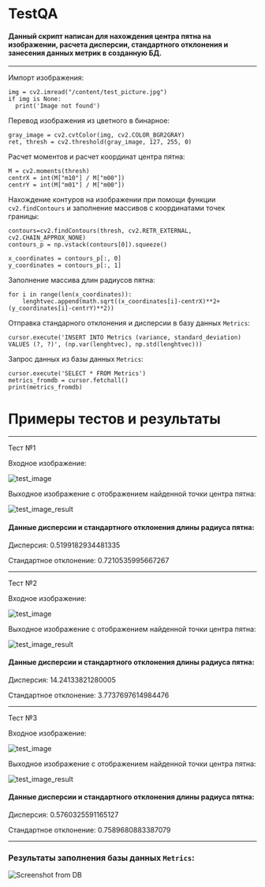 # TestQA
#### Данный скрипт написан для нахождения центра пятна на изображении, расчета дисперсии, стандартного отклонения и занесения данных метрик в созданную БД.
---
Импорт изображения:
```
img = cv2.imread("/content/test_picture.jpg")
if img is None:
  print('Image not found')
```


Перевод изображения из цветного в бинарное:
```
gray_image = cv2.cvtColor(img, cv2.COLOR_BGR2GRAY)
ret, thresh = cv2.threshold(gray_image, 127, 255, 0)
```

Расчет моментов и расчет координат центра пятна:
```
M = cv2.moments(thresh)
centrX = int(M["m10"] / M["m00"])	
centrY = int(M["m01"] / M["m00"])
```

Нахождение контуров на изображении при помощи функции `cv2.findContours` и заполнение массивов с координатами точек границы:
```
contours=cv2.findContours(thresh, cv2.RETR_EXTERNAL, cv2.CHAIN_APPROX_NONE)
contours_p = np.vstack(contours[0]).squeeze()

x_coordinates = contours_p[:, 0]
y_coordinates = contours_p[:, 1]
```

Заполнение массива длин радиусов пятна:
```
for i in range(len(x_coordinates)):
    lenghtvec.append(math.sqrt((x_coordinates[i]-centrX)**2+(y_coordinates[i]-centrY)**2))
```

Отправка стандарного отклонения и дисперсии в базу данных `Metrics`:
```
cursor.execute('INSERT INTO Metrics (variance, standard_deviation) VALUES (?, ?)', (np.var(lenghtvec), np.std(lenghtvec)))
```

Запрос данных из базы данных `Metrics`:
```
cursor.execute('SELECT * FROM Metrics')
metrics_fromdb = cursor.fetchall()
print(metrics_fromdb)
```

# Примеры тестов и результаты
---
Тест №1

Входное изображение:

![test_image](https://github.com/AlenaKV/TestQA/blob/main/Images/test_picture.jpg)

Выходное изображение с отображением найденной точки центра пятна:

![test_image_result](https://github.com/AlenaKV/TestQA/blob/main/Images/test_image_result.png)

#### Данные дисперсии и стандартного отклонения длины радиуса пятна:

Дисперсия:  0.5199182934481335 

Стандартное отклонение:  0.7210535995667267

---
Тест №2

Входное изображение:

![test_image](https://github.com/AlenaKV/TestQA/blob/main/Images/test_picture2.jpg)

Выходное изображение с отображением найденной точки центра пятна:

![test_image_result](https://github.com/AlenaKV/TestQA/blob/main/Images/test_image_result2.png)

#### Данные дисперсии и стандартного отклонения длины радиуса пятна:

Дисперсия:  14.24133821280005

Стандартное отклонение:  3.7737697614984476

---
Тест №3

Входное изображение:

![test_image](https://github.com/AlenaKV/TestQA/blob/main/Images/test_picture3.jpg)

Выходное изображение с отображением найденной точки центра пятна:

![test_image_result](https://github.com/AlenaKV/TestQA/blob/main/Images/test_image_result3.png)

#### Данные дисперсии и стандартного отклонения длины радиуса пятна:

Дисперсия:  0.5760325591165127

Стандартное отклонение:  0.7589680883387079

---
### Результаты заполнения базы данных `Metrics`:

![Screenshot from DB](https://github.com/AlenaKV/TestQA/blob/main/Images/DB.png)




